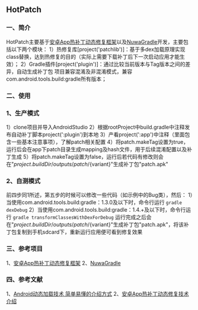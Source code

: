 ## HotPatch
### 一、简介
HotPatch主要基于[安卓App热补丁动态修复框架](https://github.com/dodola/HotFix)以及[NuwaGradle](https://github.com/jasonross/NuwaGradle)开发，主要包括以下两个模块：
1）热修复库[project('patchlib')]：基于多dex加载原理实现class替换，达到热修复的目的（实际上需要下载补丁后下一次启动应用才能生效）；
2）Gradle插件[project('plugin')]：通过比较当前版本与Tag版本之间的差异，自动生成补丁包
项目兼容混淆及非混淆模式，兼容com.android.tools.build:gradle所有版本；

### 二、使用
### 1、生产模式
1）clone项目并导入AndroidStudio
2）根据rootProject中build.gradle中注释发布自动补丁脚本project(':plugin')到本地
3）产看project(':app')中注释（里面包含一些基本注意事项），了解patch相关配置
4）将patch.makeTag设置为true，运行后会在app下patch目录生成mapping及hash文件，用于后续混淆配置以及补丁生成
5）将patch.makeTag设置为false，运行后若代码有修改则会在"${project.buildDir}/outputs/patch/${variant}"生成补丁包"patch.apk"

### 2、自测模式
前四步同1所述，第五步的时候可以修改一些代码（如示例中的Bug类），然后：
1）当使用com.android.tools.build:gradle：1.3.0及以下时，命令行运行 `gradle dexDebug`
2）当使用com.android.tools.build:gradle：1.4.+及以下时，命令行运行 `gradle transformClassesWithDexForDebug`
运行完成之后会在"${project.buildDir}/outputs/patch/${variant}"生成补丁包"patch.apk"，将该补丁包复制到手机sdcard下，重新运行应用便可看到修复效果

### 三、参考项目
1、[安卓App热补丁动态修复框架](https://github.com/dodola/HotFix)
2、[NuwaGradle](https://github.com/jasonross/NuwaGradle)

### 四、参考文献
1、[Android动态加载技术 简单易懂的介绍方式](https://segmentfault.com/a/1190000004062866)
2、[安卓App热补丁动态修复技术介绍](http://mp.weixin.qq.com/s?__biz=MzI1MTA1MzM2Nw==&mid=400118620&idx=1&sn=b4fdd5055731290eef12ad0d17f39d4a&scene=0)
